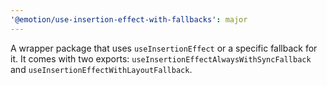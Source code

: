 ```yaml
---
'@emotion/use-insertion-effect-with-fallbacks': major
---
```


A wrapper package that uses `useInsertionEffect` or a specific fallback for it. It comes with two exports: `useInsertionEffectAlwaysWithSyncFallback` and `useInsertionEffectWithLayoutFallback`.
